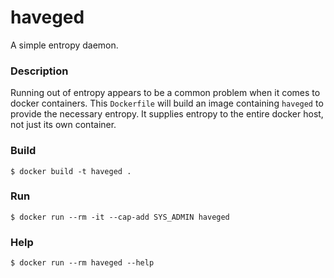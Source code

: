 # haveged

A simple entropy daemon.


### Description

Running out of entropy appears to be a common problem when it comes to docker containers.  This `Dockerfile` will build an image containing `haveged` to provide the necessary entropy.  It supplies entropy to the entire docker host, not just its own container.


### Build

`$ docker build -t haveged .`


### Run

`$ docker run --rm -it --cap-add SYS_ADMIN haveged`


### Help

`$ docker run --rm haveged --help`

